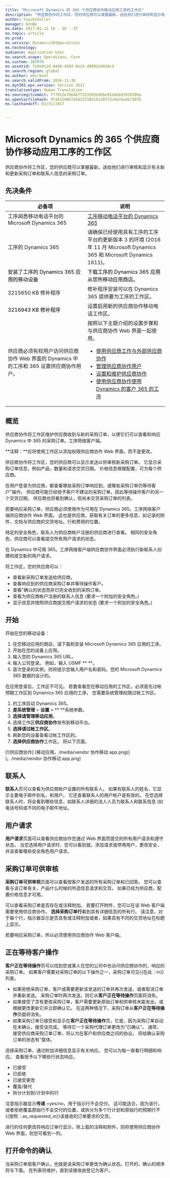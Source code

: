 ```yaml
---
title: "Microsoft Dynamics 的 365 个供应商协作移动应用工序的工作区"
description: "供应商协作将工作区，您的供应商可以掌握最新。送给他们进行审核和显示有关新和更新采购订单和联系人信息的采购订单。"
author: YuyuScheller
manager: AnnBe
ms.date: 2017-01-12 16 - 36 - 37
ms.topic: article
ms.prod: 
ms.service: Dynamics365Operations
ms.technology: 
audience: Application User
ms.search.scope: Operations, Core
ms.custom: 267074
ms.assetid: fe8e912d-8446-4584-8a24-d8892e9028cd
ms.search.region: global
ms.author: mkirknel
ms.search.validFrom: 2016-11-30
ms.dyn365.ops.version: Version 1611
translationtype: Human Translation
ms.sourcegitcommit: f77012e7b64b7f153103e9bbe91e8ded202b509a
ms.openlocfilehash: 9f441508b745d22218316128572c9ec6aeb7207b
ms.lasthandoff: 03/31/2017


---
```


# <a name="vendor-collaboration-mobile-workspace-for-microsoft-dynamics-365-for-operations-app"></a>Microsoft Dynamics 的 365 个供应商协作移动应用工序的工作区

供应商协作将工作区，您的供应商可以掌握最新。送给他们进行审核和显示有关新和更新采购订单和联系人信息的采购订单。

<a name="prerequisites"></a>先决条件
-------------

<table>
<colgroup>
<col width="50%" />
<col width="50%" />
</colgroup>
<thead>
<tr class="header">
<th>必备项</th>
<th>说明</th>
</tr>
</thead>
<tbody>
<tr class="odd">
<td>工序闻悉移动电话平台的 Microsoft Dynamics 365</td>
<td><a href="/dynamics365/operations/dev-itpro/mobile-apps/mobile-platform">工序移动电话平台的 Dynamics 365</a></td>
</tr>
<tr class="even">
<td>工序的 Dynamics 365</td>
<td>请确保已经使用具有工序的工序平台的更新版本 3 的环境 (2016 年 11 月 Microsoft Dynamics 365 和 Microsoft Dynamics 1611)。</td>
</tr>
<tr class="odd">
<td><span style="color: #000000;">安装了工序的 Dynamics 365 应用的移动设备</span></td>
<td><span style="color: #000000;">下载工序的 Dynamics 365 应用从您所移动应用商店。</span></td>
</tr>
<tr class="even">
<td>3215650 KB 修补程序</td>
<td>修补程序安装可以在 Dynamics 365 提供要为工序的工作区。</td>
</tr>
<tr class="odd">
<td><span style="color: #ff0000;"><span style="color: #000000;">3216943 KB 修补程序</span></span></td>
<td>设置启用新的供应商协作移动电话工作区。</td>
</tr>
<tr class="even">
<td>供应商必须有权用户访问供应商协作 Web 界面的 Dynamics 中的工序和 365 设置供应商协作用户。</td>
<td>按照以下主题介绍的设置步骤和与供应商协作 Web 界面一起使用。
<ul>
<li><a href="vendor-collaboration-work-external-vendors.md">使用供应商工作与外部供应商协作</a></li>
<li><a href="manage-vendor-collaboration-users.md">管理供应商协作用户</a></li>
<li><a href="set-up-maintain-vendor-collaboration.md">设置和维护供应商协作</a></li>
<li><a href="vendor-collaboration-work-customers-dynamics-365-operations.md">使用供应商协作使用 Dynamics 的客户 365 的工序</a></li>
</ul></td>
</tr>
</tbody>
</table>

## <a name="overview"></a>概览
供应商协作将工作区维护供应商收到与新的采购订单，以使它们可以查看和响应 Dynamics 中 365 的采购订单。工序网络客户端。  

**注释：**应将使用工作区以添加权限供应商协作 Web 界面，而不是更改。  

供应商协作将工作区，您的供应商可以显示发送以供审核新采购订单。 它显示采购订单信息，例如产品、数量和请求交货日期。 价格信息根据配置，可为每个供应商。  

在用户登录为供应商，都查看哪些采购订单响应到，或哪些采购订单仍等待客户"操作。 供应商可能已经授予客户不建议的采购订单，因此等待操作客户的另一个交货日期。 供应商也将看到确认，但尚未交货采购订单的列表。  

若要响应采购订单，供应商必须使用作为可用在 Dynamics 365。工序网络客户端供应商协作 Web 界面。 这也是供应商。获取有关订单的更多信息，如记录的附件，文档与供应商的交货地址。行和费用的位置。  

特定的安全角色，联系人为供应商帐户注册的供应商进行查看。 相同的安全角色，供应商可以查看提交所有用户请求的状态。  

在 Dynamics 中可用 365。工序网络客户端供应商协作界面必须执行新联系人创建和提交新的用户请求。  

将工作区，您的供应商可以：

-   查看新采购订单发送给供应商。
-   查看响应到的供应商采购订单并等待操作客户。
-   查看"确认的状态而非已完全收到的采购订单。
-   查看为供应商帐户注册的联系人信息 (要求一个附加的安全角色。)
-   显示信息并按照供应商提交用户请求的状态 (要求一个附加的安全角色。)

## <a name="get-started"></a>开始
开始在您的移动设备：

1.  在您移动应用的商店，请下载和安装 Microsoft Dynamics 365 应用的工序。
2.  开始在您的设备上应用。
3.  输入您的 Dynamics 365 URL。
4.  输入公司登录。 例如，输入 USMF ** **。
5.  首次登录的实例，则将提示您输入用户名和密码。您的 Microsoft Dynamics 365 数据的会计的。 

在应用登录后，工作区不可见。 若要查看您在移动应用的工作区，必须首先过帐预期工作区到 Dynamics 365 应用的工序。 您需要系统管理权限过帐工作区。

1.  的工序启动 Dynamics 365。
2.  **是系统管理** &gt; **设置** &gt; ** **系统参数。
3.  **选择请管理移动应用**。
4.  选择工作区**供应商协作**发布到移动平台。
5.  **选择请过帐工作区**。
6.  刷新您的设备查看过帐工作区的。
7.  **选择供应商协作**工作区。 将以下页面。

[![供应商协作] (移动应用。/media/vendor 协作移动 app.png)](。/media/vendor 协作移动 app.png)

## <a name="contacts"></a>联系人
**联系人**页可以查看为供应商帐户设置的所有联系人。 如果有联系人的姓名、它显示主要电子邮件别名，和用户。 它还查看联系人的用户帐户是有效的。 在您选择联系人时，将会看到哪些信息，如联系人详细的法人人员为联系人和联系信息 (如电话号码或不同的电子邮件地址。

## <a name="user-requests"></a>用户请求
**用户请求**页面可以查看供应商协作您通过 Web 界面而提交的所有用户请求和遵守状态。 当您选择用户请求时，您可以看到就，添加请求或停用用户，更改安全，并且查看哪些安全角色用户请求。

## <a name="purchase-orders-ready-for-review"></a>采购订单可供审核
**采购订单可供审核**页面可以查看按客户发送的所有采购订单和已回答。 您可以查看与该订单有关，产品什么时候的所选信息请求和交货。 如果已经为供应商，配置价格信息才可用。  

可以查看采购订单是否存在或注释附加。 若要打开附件，您可以在该 Web 客户端需要使用供应商协作。 **选择采购订单行**看到具有详细信息的所有行。 请注意，对于每个行，指示器显示是否具有或注释附加或者，如果具有不同的交货地址在标题上显示。  

若要响应采购订单，所以必须使用供应商协作 Web 客户端。

## <a name="awaiting-customer-action"></a>正在等待客户操作
**客户正在等待操作**页可以找到您或某人在您的公司中也访问供应商协作的，响应的采购订单。 如果客户需要对采购订单的以下操作之一，采购订单可见{{在此：in}}列表。

-   如果拒绝采购订单，客户或需要更新该发送的订单并再次发送，或者取消订单并重新发送。 采购订单时再次发送，则它从**客户正在等待操作**页面将消失。
-   如果接受了含有更改采购订单，客户需要更新原始订单和供审核未能发出，或根据更改更新它并立即确认它。 在这两种情况下，采购订单从**客户正在等待操作**页面将消失。
-   如果采购订单已接受和显示在**客户正在等待操作**页，它是，因为采购订单自动在未确认，接受该完成。 等待它一个采购代理订单更改为"已确认"。 通常，接受供应商采购订单订单，将认为在客户和供应商之间的协议。 将给确认采购订单的状态有"窗体。

选择采购订单，通过附加详细信息显示有关响应。 您可以为每一查看行明细和响应。 查看授予以下哪些行状态响应。

-   已接受
-   已拒绝
-   已接受更改
-   覆盖/替代
-   拆分计划到/计划中的行

注意指示器显示**传递** =yes/no，用于指示行不会交付。 这可能适合，因为该行，或者拒绝覆盖原始行不会交付的位置，或拆分为多个行计划和原始行的预期行不{{按照：as_requested_in}}该接收的订单要求的交货。  

进行的任何更改将响应订单行显示，除上载的注释和附件，则将使用供应商协作 Web 界面，则您可看到一列。

## <a name="open-confirmed-orders"></a>打开命令的确认
当采购订单按客户确认，也就是说采购订单更改为确认状态。打开的，确认的顺序将与下面。 在列表将维护，直到该接收由登记为客户。


